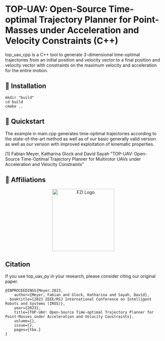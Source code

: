 # TOP-UAV: Open-Source Time-optimal Trajectory Planner for Point-Masses under Acceleration and Velocity Constraints (C++)
top_uav_cpp is a C++ tool to generate 3-dimensional time-optimal trajectories from an initial position and velocity vector to a final position and velocity vector with constraints on the maximum velocity and acceleration for the entire motion.

## 💈 Installation
```shell
mkdir "build"
cd build
cmake ..
```


## 🍫 Quickstart
The example in main.cpp generates time-optimal trajectories according to the state-of-the-art method as well as of our basic generally valid version as well as our version with improved exploitation of kinematic properties.

[1] Fabian Meyer, Katharina Glock and David Sayah "TOP-UAV: Open-Source Time-Optimal Trajectory Planner for Multirotor UAVs under Acceleration and Velocity Constraints"

## 🏫 Affiliations
<p align="center">
    <img src="https://upload.wikimedia.org/wikipedia/de/thumb/4/44/Fzi_logo.svg/1200px-Fzi_logo.svg.png?raw=true" alt="FZI Logo" height="200"/>
</p>

## Citation

If you use top_uav_py in your research, please consider citing our original paper. 

```
@INPROCEEDINGS{Meyer.2023,
	author={Meyer, Fabian and Glock, Katharina and Sayah, David}, 
  booktitle={2023 IEEE/RSJ International Conference on Intelligent Robots and Systems (IROS)}, 
	year={2023},
	title={TOP-UAV: Open-Source Time-optimal Trajectory Planner for Point-Masses under Acceleration and Velocity Constraints},
	volume={},
	issue={}, 
	pages={tba.}
}
```